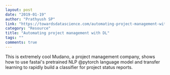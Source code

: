```yaml
---
layout: post
date: "2019-01-19"
author: "Prathyush SP"
link: "https://towardsdatascience.com/automating-project-management-with-deep-learning-bd5b851235eb"
category: "Resource"
title: "Automating project management with DL"
tags: ""
comments: true
---
```

This is extremely cool Mudano, a project management company, shows how to use fastai's pretrained NLP @pytorch language model and transfer learning to rapidly build a classifier for project status reports.